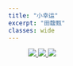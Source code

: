 ```yaml
---
title: "小幸运"
excerpt: "田馥甄"
classes: wide
---
```


<figure>
    <a href="/guitar/assets/chord/a-bit-of-luck-1.jpg">
        <img src="/guitar/assets/chord/a-bit-of-luck-1.jpg">
    </a>
    <a href="/guitar/assets/chord/a-bit-of-luck-2.jpg">
        <img src="/guitar/assets/chord/a-bit-of-luck-2.jpg">
    </a>
    <a href="/guitar/assets/chord/a-bit-of-luck-3.jpg">
        <img src="/guitar/assets/chord/a-bit-of-luck-3.jpg">
    </a>
</figure>
